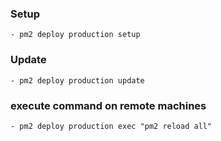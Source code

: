 ### Setup
    - pm2 deploy production setup
### Update
    - pm2 deploy production update
### execute command on remote machines
    - pm2 deploy production exec "pm2 reload all"
